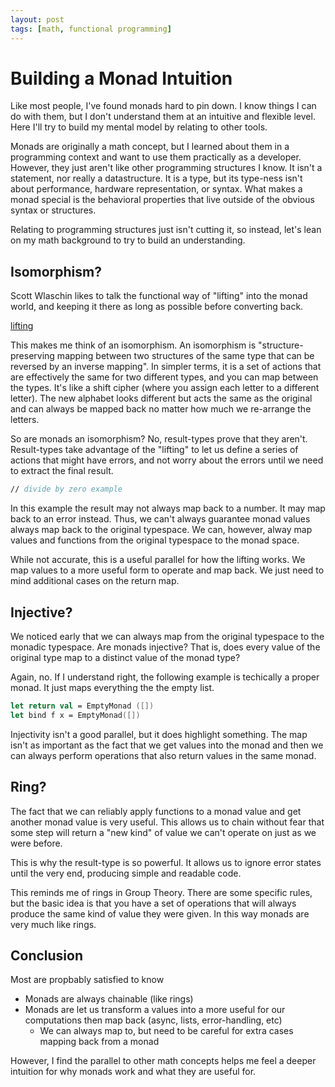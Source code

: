 ```yaml
---
layout: post
tags: [math, functional programming]
---
```

# Building a Monad Intuition

Like most people, I've found monads hard to pin down. I know things I can do with them, but I don't understand them at an intuitive and flexible level. Here I'll try to build my mental model by relating to other tools.

Monads are originally a math concept, but I learned about them in a programming context and want to use them practically as a developer. However, they just aren't like other programming structures I know. It isn't a statement, nor really a datastructure. It is a type, but its type-ness isn't about performance, hardware representation, or syntax. What makes a monad special is the behavioral properties that live outside of the obvious syntax or structures.

Relating to programming structures just isn't cutting it, so instead, let's lean on my math background to try to build an understanding.

## Isomorphism?

Scott Wlaschin likes to talk the functional way of "lifting" into the monad world, and keeping it there as long as possible before converting back.

[lifting]()

This makes me think of an isomorphism. An isomorphism is "structure-preserving mapping between two structures of the same type that can be reversed by an inverse mapping". In simpler terms, it is a set of actions that are effectively the same for two different types, and you can map between the types. It's like a shift cipher (where you assign each letter to a different letter). The new alphabet looks different but acts the same as the original and can always be mapped back no matter how much we re-arrange the letters.

So are monads an isomorphism? No, result-types prove that they aren't. Result-types take advantage of the "lifting" to let us define a series of actions that might have errors, and not worry about the errors until we need to extract the final result.
```fs
// divide by zero example
```

In this example the result may not always map back to a number. It may map back to an error instead. Thus, we can't always guarantee monad values always map back to the original typespace. We can, however, alway map values and functions from the original typespace to the monad space.

While not accurate, this is a useful parallel for how the lifting works. We map values to a more useful form to operate and map back. We just need to mind additional cases on the return map.

## Injective?

We noticed early that we can always map from the original typespace to the monadic typespace. Are monads injective?
That is, does every value of the original type map to a distinct value of the monad type?

Again, no. If I understand right, the following example is techically a proper monad. It just maps everything the the empty list.
```fs
let return val = EmptyMonad ([])
let bind f x = EmptyMonad([])
```

Injectivity isn't a good parallel, but it does highlight something. The map isn't as important as the fact that we get values into the monad and then we can always perform operations that also return values in the same monad.

## Ring?

The fact that we can reliably apply functions to a monad value and get another monad value is very useful. This allows us to chain without fear that some step will return a "new kind" of value we can't operate on just as we were before. 

This is why the result-type is so powerful. It allows us to ignore error states until the very end, producing simple and readable code.

This reminds me of rings in Group Theory. There are some specific rules, but the basic idea is that you have a set of operations that will always produce the same kind of value they were given. In this way monads are very much like rings.

## Conclusion

Most are propbably satisfied to know
- Monads are always chainable (like rings)
- Monads are let us transform a values into a more useful for our computations then map back (async, lists, error-handling, etc)
  - We can always map to, but need to be careful for extra cases mapping back from a monad

However, I find the parallel to other math concepts helps me feel a deeper intuition for why monads work and what they are useful for.